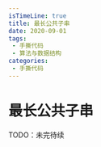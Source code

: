 ```yaml
---
isTimeLine: true
title: 最长公共子串
date: 2020-09-01
tags:
 - 手撕代码
 - 算法与数据结构
categories:
 - 手撕代码
---
```

# 最长公共子串

TODO：未完待续

<comment/>
<tongji/>